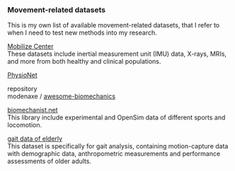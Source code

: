 ### Movement-related datasets
This is my own list of available movement-related datasets, that I refer to when I need to test new methods into my research.

[Mobilize Center](https://mobilize.stanford.edu/data/available-datasets/) 
<br> These datasets include inertial measurement unit (IMU) data, X-rays, MRIs, and more from both healthy and clinical populations.

[PhysioNet](https://www.physionet.org/about/database/)
<br> 

repository
<br> modenaxe / [awesome-biomechanics](https://github.com/doscsy12/awesome-biomechanics)

[biomechanist.net](https://www.biomechanist.net/multimedia-libraries/motion-library/)
<br> This library include experimental and OpenSim data of different sports and locomotion.

[gait data of elderly](https://data.mendeley.com/datasets/xgw6bg3g8h/1)
<br> This dataset is specifically for gait analysis, containing motion-capture data with demographic data, anthropometric measurements and performance assessments of older adults.
